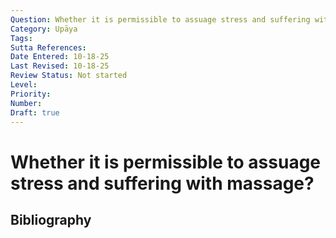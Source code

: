 ```yaml
---
Question: Whether it is permissible to assuage stress and suffering with massage?
Category: Upāya
Tags: 
Sutta References: 
Date Entered: 10-18-25
Last Revised: 10-18-25
Review Status: Not started
Level: 
Priority: 
Number: 
Draft: true
---
```


# Whether it is permissible to assuage stress and suffering with massage?

## Bibliography

<!-- 

Notes:



-->